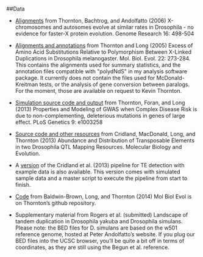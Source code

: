 ##Data

* [Alignments](http://devlaeminck.bio.uci.edu/Data/FastX) from Thornton, Bachtrog, and Andolfatto (2006) X-chromosomes and autosomes evolve at similar rates in Drosophila - no evidence for faster-X protein evolution. Genome Research 16: 498-504 

* [Alignments and annotations](http://devlaeminck.bio.uci.edu/Data/ThorntonLong2005MBE) from Thornton and Long (2005) Excess of Amino Acid Substitutions Relative to Polymorphism Between X-Linked Duplications in Drosophila melanogaster. Mol. Biol. Evol. 22: 273-284. This contains the alignments used for summary statistics, and the annotation files compatible with "polydNdS" in my analysis software package. It currently does not contain the files used for McDonald-Kreitman tests, or the analysis of gene conversion between paralogs. For the moment, those are available on request to Kevin Thornton.

* [Simulation source code and output](http://devlaeminck.bio.uci.edu/ThorntonForanLongPLoSGenetics.html) from Thornton, Foran, and Long (2013) Properties and Modeling of GWAS when Complex Disease Risk is due to non-complementing, deleterious mutations in genes of large effect. PLoS Genetics 9: e1003258

* [Source code and other resources](http:/devlaeminck.bio.uci.edu/tepipeline/) from Cridland, MacDonald, Long, and Thornton (2013) Abundance and Distribution of Transposable Elements in two Drosophila QTL Mapping Resources. Molecular Biology and Evolution. 

* A [version](http://devlaeminck.bio.uci.edu/tepipeline/line99_example.tar.gz) of the Cridland et al. (2013) pipeline for TE detection with example data is also available. This version comes with simulated sample data and a master script to execute the pipeline from start to finish.

* [Code](https://github.com/molpopgen/baldwin_brown_2014) from Baldwin-Brown, Long, and Thornton (2014) Mol Biol Evol is on Thornton’s github repository.

* Supplementary material from Rogers et al. (submitted) Landscape of tandem duplication in Drosophila yakuba and Drosophila simulans. Please note: the BED files for D. simulans are based on the w501 reference genome, hosted at Peter Andolfatto’s website. If you plug our BED files into the UCSC browser, you’ll be quite a bit off in terms of coordinates, as they are still using the Begun et al. reference.
